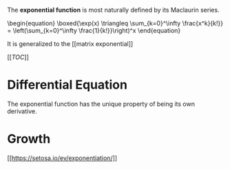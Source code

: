 The **exponential function** is most naturally defined by its Maclaurin series.

\begin{equation}
\boxed{\exp(x) \triangleq \sum_{k=0}^\infty \frac{x^k}{k!}} = \left(\sum_{k=0}^\infty \frac{1}{k!}}\right)^x
\end{equation}

It is generalized to the [[matrix exponential]]

[[_TOC_]]

# Differential Equation

The exponential function has the unique property of being its own derivative.

# Growth



[[https://setosa.io/ev/exponentiation/]]